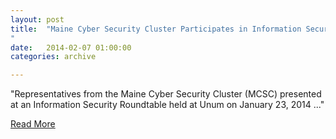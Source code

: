 ```yaml
---
layout: post
title:  "Maine Cyber Security Cluster Participates in Information Security Roundtable
"
date:   2014-02-07 01:00:00
categories: archive

---
```

<p>"Representatives from the Maine Cyber Security Cluster (MCSC) presented at an Information Security Roundtable held at Unum on January 23, 2014 ..."</p>

<p><a href="https://usm.maine.edu/cos/maine-cyber-security-cluster-participates-information-security-roundtable">Read More</a></p>
